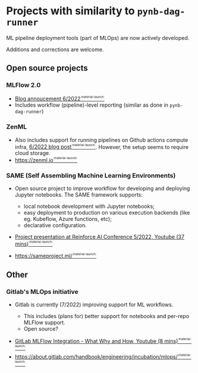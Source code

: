 # Projects with similarity to `pynb-dag-runner`

ML pipeline deployment tools (part of MLOps) are now actively developed.

Additions and corrections are welcome.

## Open source projects

### MLFlow 2.0
- [Blog annoucement 6/2022<sup><sup><sub>:material-launch:</sub></sup></sup>](https://databricks.com/blog/2022/06/29/introducing-mlflow-pipelines-with-mlflow-2-0.html)
- Includes workflow (pipeline)-level reporting (similar as done in `pynb-dag-runner`)

### ZenML
- Also includes support for running pipelines on Github actions compute infra, [6/2022 blog post<sup><sup><sub>:material-launch:</sub></sup></sup>](https://blog.zenml.io/github-actions-orchestrator/). However, the setup seems to require cloud storage.
- [https://zenml.io<sup><sup><sub>:material-launch:</sub></sup></sup>](https://zenml.io)

### SAME (**S**elf **A**ssembling **M**achine Learning **E**nvironments)

- Open source project to improve workflow for developing and deploying Jupyter notebooks. The SAME framework supports:

    - local notebook development with Jupyter notebooks;
    - easy deployment to production on various execution backends (like eg. Kubeflow, Azure functions, etc);
    - declarative configuration.

- [Project presentation at Reinforce AI Conference 5/2022, Youtube (37 mins)<sup><sup><sub>:material-launch:</sub></sup></sup>](https://www.youtube.com/watch?v=akAH1btyxnI)
- [https://sameproject.ml/<sup><sup><sub>:material-launch:</sub></sup></sup>](https://sameproject.ml/)

## Other

### Gitlab's MLOps initiative
- Gitlab is currently (7/2022) improving support for ML workflows.

    - This includes (plans for) better support for notebooks and per-repo MLFlow support.
    - Open source?

- [GitLab MLFlow Integration - What Why and How, Youtube (8 mins)<sup><sup><sub>:material-launch:</sub></sup></sup>](https://www.youtube.com/watch?v=V4hos3VFeC4)
- [https://about.gitlab.com/handbook/engineering/incubation/mlops/<sup><sup><sub>:material-launch:</sub></sup></sup>](https://about.gitlab.com/handbook/engineering/incubation/mlops/)
